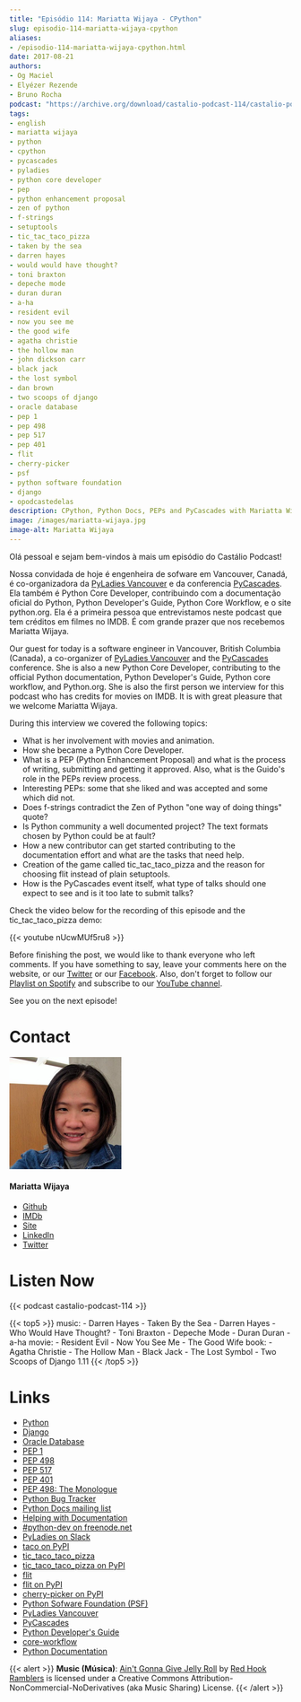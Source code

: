 ```yaml
---
title: "Episódio 114: Mariatta Wijaya - CPython"
slug: episodio-114-mariatta-wijaya-cpython
aliases:
- /episodio-114-mariatta-wijaya-cpython.html
date: 2017-08-21
authors:
- Og Maciel
- Elyézer Rezende
- Bruno Rocha
podcast: "https://archive.org/download/castalio-podcast-114/castalio-podcast-114.mp3"
tags:
- english
- mariatta wijaya
- python
- cpython
- pycascades
- pyladies
- python core developer
- pep
- python enhancement proposal
- zen of python
- f-strings
- setuptools
- tic_tac_taco_pizza
- taken by the sea
- darren hayes
- would would have thought?
- toni braxton
- depeche mode
- duran duran
- a-ha
- resident evil
- now you see me
- the good wife
- agatha christie
- the hollow man
- john dickson carr
- black jack
- the lost symbol
- dan brown
- two scoops of django
- oracle database
- pep 1
- pep 498
- pep 517
- pep 401
- flit
- cherry-picker
- psf
- python software foundation
- django
- opodcastedelas
description: CPython, Python Docs, PEPs and PyCascades with Mariatta Wijaya
image: /images/mariatta-wijaya.jpg
image-alt: Mariatta Wijaya
---
```


Olá pessoal e sejam bem-vindos à mais um episódio do Castálio Podcast!

Nossa convidada de hoje é engenheira de sofware em Vancouver, Canadá, é
co-organizadora da [PyLadies
Vancouver](http://www.pyladies.com/locations/vancouver/) e da conferencia
[PyCascades](https://www.pycascades.com/). Ela também é Python Core Developer,
contribuindo com a documentação oficial do Python, Python Developer\'s Guide,
Python Core Workflow, e o site python.org. Ela é a primeira pessoa que
entrevistamos neste podcast que tem créditos em filmes no IMDB. É com grande
prazer que nos recebemos Mariatta Wijaya.

Our guest for today is a software engineer in Vancouver, British Columbia
(Canada), a co-organizer of [PyLadies
Vancouver](http://www.pyladies.com/locations/vancouver/) and the
[PyCascades](https://www.pycascades.com/) conference. She is also a new Python
Core Developer, contributing to the official Python documentation, Python
Developer\'s Guide, Python core workflow, and Python.org. She is also the first
person we interview for this podcast who has credits for movies on IMDB. It is
with great pleasure that we welcome Mariatta Wijaya.

<div class="clearfix"></div>

During this interview we covered the following topics:

- What is her involvement with movies and animation.
- How she became a Python Core Developer.
- What is a PEP (Python Enhancement Proposal) and what is the process
    of writing, submitting and getting it approved. Also, what is the
    Guido\'s role in the PEPs review process.
- Interesting PEPs: some that she liked and was accepted and some
    which did not.
- Does f-strings contradict the Zen of Python \"one way of doing
    things\" quote?
- Is Python community a well documented project? The text formats
    chosen by Python could be at fault?
- How a new contributor can get started contributing to the
    documentation effort and what are the tasks that need help.
- Creation of the game called tic_tac_taco_pizza and the reason for
    choosing flit instead of plain setuptools.
- How is the PyCascades event itself, what type of talks should one
    expect to see and is it too late to submit talks?

Check the video below for the recording of this episode and the
tic_tac_taco_pizza demo:

{{< youtube nUcwMUf5ru8 >}}

Before finishing the post, we would like to thank everyone who left comments.
If you have something to say, leave your comments here on the website, or our
[Twitter](https://twitter.com/castaliopod) or our
[Facebook](https://www.facebook.com/castaliopod). Also, don\'t forget to follow
our [Playlist on
Spotify](https://open.spotify.com/user/elyezermr/playlist/0PDXXZRXbJNTPVSnopiMXg)
and subscribe to our [YouTube
channel](http://www.youtube.com/c/CastalioPodcast).

See you on the next episode!

# Contact

<div class="row">
    <div class="col-md-6">
        <p>
        <div class="media">
        <div class="media-left">
            <img class="media-object rounded-circle img-thumbnail" src="/images/mariatta-wijaya.jpg" alt="Mariatta Wijaya" width="200px">
        </div>
        <div class="media-body">
            <h4 class="media-heading">Mariatta Wijaya</h4>
            <ul class="list-unstyled">
                <li><i class="bi bi-github"></i> <a href="https://github.com/mariatta">Github</a></li>
                <li><i class="bi bi-imdb"></i> <a href="http://www.imdb.com/name/nm7641957/">IMDb</a></li>
                <li><i class="bi bi-link"></i> <a href="http://mariatta.ca/">Site</a></li>
                <li><i class="bi bi-linkedin"></i> <a href="https://www.linkedin.com/in/mariatta">LinkedIn</a></li>
                <li><i class="bi bi-twitter"></i> <a href="https://twitter.com/mariatta">Twitter</a></li>
            </ul>
        </div>
        </div>
        </p>
    </div>
</div>

# Listen Now

{{< podcast castalio-podcast-114 >}}

{{< top5 >}}
music:
    - Darren Hayes - Taken By the Sea
    - Darren Hayes - Who Would Have Thought?
    - Toni Braxton
    - Depeche Mode
    - Duran Duran
    - a-ha
movie:
    - Resident Evil
    - Now You See Me
    - The Good Wife
book:
    - Agatha Christie
    - The Hollow Man
    - Black Jack
    - The Lost Symbol
    - Two Scoops of Django 1.11
{{< /top5 >}}

# Links

- [Python](https://www.python.org/)
- [Django](https://www.djangoproject.com/)
- [Oracle Database](https://www.oracle.com/database/index.html)
- [PEP 1](https://www.python.org/dev/peps/pep-0001/)
- [PEP 498](https://www.python.org/dev/peps/pep-0498/)
- [PEP 517](https://www.python.org/dev/peps/pep-0517/)
- [PEP 401](https://www.python.org/dev/peps/pep-0401/)
- [PEP 498: The Monologue](https://www.youtube.com/watch?v=M4w4wKveVo4)
- [Python Bug Tracker](http://bugs.python.org/)
- [Python Docs mailing list](https://mail.python.org/mailman/listinfo/docs)
- [Helping with Documentation](https://docs.python.org/devguide/docquality.html)
- [#python-dev on freenode.net](http://webchat.freenode.net/?channels=%23python-dev&uio=d4)
- [PyLadies on Slack](http://slackin.pyladies.com/)
- [taco on PyPI](https://pypi.python.org/pypi/taco)
- [tic_taco_taco_pizza](https://github.com/Mariatta/tic_tac_taco_pizza)
- [tic_taco_taco_pizza on PyPI](https://pypi.python.org/pypi/tic_tac_taco_pizza)
- [flit](https://flit.readthedocs.io/en/latest/)
- [flit on PyPI](https://pypi.python.org/pypi/flit)
- [cherry-picker on PyPI](https://pypi.python.org/pypi/cherry-picker)
- [Python Sofware Foundation (PSF)](https://www.python.org/psf/)
- [PyLadies Vancouver](http://www.pyladies.com/locations/vancouver/)
- [PyCascades](https://www.pycascades.com/)
- [Python Developer's Guide](https://devguide.python.org/)
- [core-workflow](https://github.com/python/core-workflow)
- [Python Documentation](https://docs.python.org/3/)

{{< alert >}}
**Music (Música)**: [Ain\'t Gonna Give Jelly
Roll](http://freemusicarchive.org/music/Red_Hook_Ramblers/Live__WFMU_on_Antique_Phonograph_Music_Program_with_MAC_Feb_8_2011/Red_Hook_Ramblers_-_12_-_Aint_Gonna_Give_Jelly_Roll)
by [Red Hook Ramblers](http://www.redhookramblers.com/) is licensed under a
Creative Commons Attribution-NonCommercial-NoDerivatives (aka Music Sharing)
License.
{{< /alert >}}
